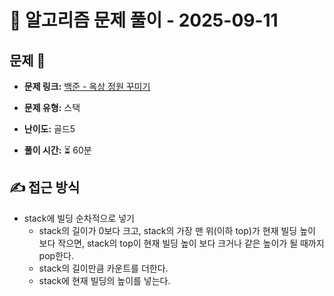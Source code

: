 # 📝 알고리즘 문제 풀이 - 2025-09-11

## 문제 📖

- **문제 링크:** [백준 - 옥상 정원 꾸미기](https://www.acmicpc.net/problem/6198)

- **문제 유형:** 스택

- **난이도:** 골드5

- **풀이 시간:** ⏳ 60분

## ✍ 접근 방식

- stack에 빌딩 순차적으로 넣기
  - stack의 길이가 0보다 크고,
    stack의 가장 맨 위(이하 top)가 현재 빌딩 높이 보다 작으면,
    stack의 top이 현재 빌딩 높이 보다 크거나 같은 높이가 될 때까지 pop한다.
  - stack의 길이만큼 카운트를 더한다.
  - stack에 현재 빌딩의 높이를 넣는다.
